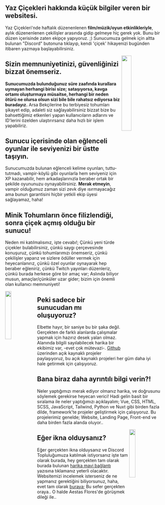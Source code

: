 <h2> Yaz Çiçekleri hakkında küçük bilgiler veren bir websitesi. </h2>

Yaz Çiçekleri'nde haftalık düzenenlenen **film/müzik/oyun etkinlikleriyle**, aylık düzenenlenen çekilişler arasında gidip gelmeye hiç gerek yok. Bunu bir düzen içerisinde zaten ekipçe yapıyoruz. ;) Sunucumuza gelmek için altta bulunan "Discord" butonuna tıklayıp, kendi 'çiçek' hikayenizi bugünden itibaren yazmaya başlayabilirsiniz.

<img width="25%" align="right" src="https://media.discordapp.net/attachments/596783803364671660/801443116804603904/Logo_only-color.png?width=483&height=494">

<h2> Sizin memnuniyetinizi, güvenliğinizi bizzat önemseriz. </h2>

**Sunucumuzda bulunduğunuz süre zaafında kurallara uymayan herhangi birisi size; sataşıyorsa, kavga ortamı oluşturmaya müsaitse, herhangi bir neden ötürü ne olursa olsun sizi bile bile rahatsız ediyorsa biz buradayız.** Arsa Bekçilerine bu terbiyesiz tohumları şikayet edip, adaleti siz sağlayabilirsiniz bizzat bize bu bahsettiğimiz etkenleri yapan kullanıcıların adlarını ve ID'lerini özelden ulaştırırsanız daha hızlı bir işlem yapabiliriz.

<h2> Sunucu içerisinde olan eğlenceli oyunlar ile seviyenizi bir üstte taşıyın. </h2>

Sunucumuzda bulunan eğlenceli kelime oyunları, tuttu-tutmadı, vampir-köylü gibi oyunlarla hem seviyeniz için XP kazanabilir, hem arkadaşlarınızla beraber ortak bir şekilde oyununuzu oynayabilirsiniz. **Merak etmeyin**, vampir olduğumuz zaman sizi zevk diye ısırmayacağız ama bunun garantisini hiçbir yetkili ekip üyesi sağlayamaz, haha!

<h2> Minik Tohumların önce filizlendiği, sonra çiçek açmış olduğu bir sunucu! </h2>

Neden mi katılmalısınız, işte cevabı!; Çünkü yeni türde çiçekler bulabilirsiniz, çünkü saygı çerçevesinde konuşuruz, çünkü tohumlarımızı önemseriz, çünkü çekilişler yaparız ve sizlere ödüller vermek için heyecanlanırız, çünkü özel oyunlar oynayarak hep beraber eğleniriz, çünkü Twitch yayınları düzenleriz, çünkü burada herkese göre bir amaç var; Aslında biliyor musun, amaçlar/çünküler uzar gider; bizim için önemli olan kullanıcı memnuniyeti!

<img width="20%" align="left" src="https://cdn.discordapp.com/emojis/785802925763067924.png?v=1">

<h2> Peki sadece bir sunucudan mı oluşuyoruz? </h2>

Elbette hayır, bir saniye bu bir şaka değil. Gerçekten de farklı alanlarda çalışmalar yapmak için hazırız desek yalan olmaz. Alanında bilgili sayılabilecek harika bir ekibimiz var, -evet çok mütevazi-. <a href="https://github.com/AestasFlores">Github</a> üzerinden açık kaynaklı projeler paylaşıyoruz, bu açık kaynaklı projeleri her güm daha iyi hale getirmek için çalışıyoruz.

<h2> Bana biraz daha ayrıntılı bilgi verin?! </h2>

Neler yaptığımızı merak ediyor olmanız harika, ve doğrusunu söylemek gerekirse heyecan verici! Hadi gelin basit bir sıralama ile neler yaptığımızı açıklayalım; Vue, CSS, HTML, SCSS, JavaScript, Tailwind, Python ve Nuxt gibi birden fazla dilde, framework'te projeler geliştirmek için çalışıyoruz. Bu projelerimiz genelde; Website, Landing Page, Front-end ve daha birden fazla alanda oluyor..

<img width="20%" align="right" src="https://cdn.discordapp.com/emojis/795932911689793557.png?v=1">

<h2> Eğer ikna olduysanız? </h2>

Eğer gerçekten ikna olduysanız ve Discord Topluluğumuza katılmak istiyorsanız işte tam olarak burada, hey gerçekten tam olarak burada bulunan <a href="https://discord.gg/VvN88r3">harika mavi bağlantı</a> yazısına tıklamanız yeterli olacaktır. Websitemizi incelemek isterseniz de ne yapmanız gerektiğini biliyorsunuz, haha, evet tam olarak <a href="https://aestasflores.me/">buraya</a>; Bu sefer gerçekten oraya.. O halde Aestas Flores'de görüşmek dileği ile..


